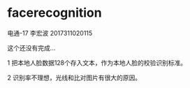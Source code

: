 # facerecognition
电通-17
李宏波
2017311020115

这个还没有完成...

1 把本地人脸数据128个存入文本，作为本地人脸的校验识别标准。

2 识别率不理想，光线和比对图片有很大的原因。
